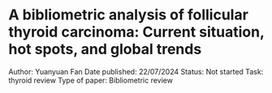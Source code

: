 # A bibliometric analysis of follicular thyroid carcinoma: Current situation, hot spots, and global trends

Author: Yuanyuan Fan 
Date published: 22/07/2024
Status: Not started
Task: thyroid review
Type of paper: Bibliometric review